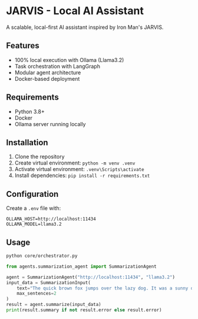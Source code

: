 # JARVIS - Local AI Assistant

A scalable, local-first AI assistant inspired by Iron Man's JARVIS.

## Features
- 100% local execution with Ollama (Llama3.2)
- Task orchestration with LangGraph
- Modular agent architecture
- Docker-based deployment

## Requirements
- Python 3.8+
- Docker
- Ollama server running locally

## Installation
1. Clone the repository
2. Create virtual environment: `python -m venv .venv`
3. Activate virtual environment: `.venv\Scripts\activate`
4. Install dependencies: `pip install -r requirements.txt`

## Configuration
Create a `.env` file with:
```env
OLLAMA_HOST=http://localhost:11434
OLLAMA_MODEL=llama3.2

```

## Usage
```bash
python core/orchestrator.py
```

```python
from agents.summarization_agent import SummarizationAgent

agent = SummarizationAgent("http://localhost:11434", "llama3.2")
input_data = SummarizationInput(
    text="The quick brown fox jumps over the lazy dog. It was a sunny day, and the fox was feeling adventurous.",
    max_sentences=2
)
result = agent.summarize(input_data)
print(result.summary if not result.error else result.error)
```
